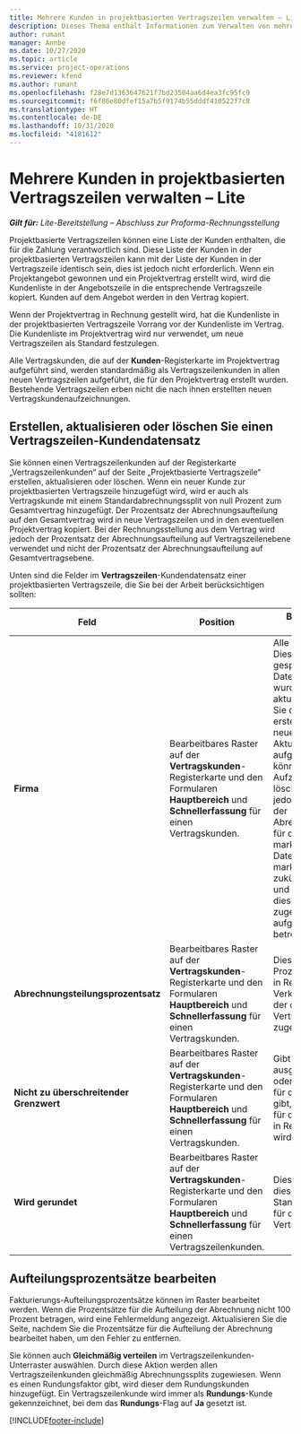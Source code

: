 ```yaml
---
title: Mehrere Kunden in projektbasierten Vertragszeilen verwalten – Lite
description: Dieses Thema enthält Informationen zum Verwalten von mehreren Kunden für projektbasierte Vertragszeilen.
author: rumant
manager: Annbe
ms.date: 10/27/2020
ms.topic: article
ms.service: project-operations
ms.reviewer: kfend
ms.author: rumant
ms.openlocfilehash: f28e7d1363647621f7bd23504aa6d4ea3fc95fc9
ms.sourcegitcommit: f6f86e80dfef15a7b5f9174b55dddf410522f7c8
ms.translationtype: HT
ms.contentlocale: de-DE
ms.lasthandoff: 10/31/2020
ms.locfileid: "4181612"
---
```

# <a name="manage-multiple-customers-on-project-based-contract-lines---lite"></a>Mehrere Kunden in projektbasierten Vertragszeilen verwalten – Lite

_**Gilt für:** Lite-Bereitstellung – Abschluss zur Proforma-Rechnungsstellung_

Projektbasierte Vertragszeilen können eine Liste der Kunden enthalten, die für die Zahlung verantwortlich sind. Diese Liste der Kunden in der projektbasierten Vertragszeilen kann mit der Liste der Kunden in der Vertragszeile identisch sein, dies ist jedoch nicht erforderlich. Wenn ein Projektangebot gewonnen und ein Projektvertrag erstellt wird, wird die Kundenliste in der Angebotszeile in die entsprechende Vertragszeile kopiert. Kunden auf dem Angebot werden in den Vertrag kopiert.

Wenn der Projektvertrag in Rechnung gestellt wird, hat die Kundenliste in der projektbasierten Vertragszeile Vorrang vor der Kundenliste im Vertrag. Die Kundenliste im Projektvertrag wird nur verwendet, um neue Vertragszeilen als Standard festzulegen.

Alle Vertragskunden, die auf der **Kunden**-Registerkarte im Projektvertrag aufgeführt sind, werden standardmäßig als Vertragszeilenkunden in allen neuen Vertragszeilen aufgeführt, die für den Projektvertrag erstellt wurden. Bestehende Vertragszeilen erben nicht die nach ihnen erstellten neuen Vertragskundenaufzeichnungen.

## <a name="create-update-or-delete-a-contract-line-customer-record"></a>Erstellen, aktualisieren oder löschen Sie einen Vertragszeilen-Kundendatensatz

Sie können einen Vertragszeilenkunden auf der Registerkarte „Vertragszeilenkunden“ auf der Seite „Projektbasierte Vertragszeile“ erstellen, aktualisieren oder löschen. Wenn ein neuer Kunde zur projektbasierten Vertragszeile hinzugefügt wird, wird er auch als Vertragskunde mit einem Standardabrechnungssplit von null Prozent zum Gesamtvertrag hinzugefügt. Der Prozentsatz der Abrechnungsaufteilung auf den Gesamtvertrag wird in neue Vertragszeilen und in den eventuellen Projektvertrag kopiert. Bei der Rechnungsstellung aus dem Vertrag wird jedoch der Prozentsatz der Abrechnungsaufteilung auf Vertragszeilenebene verwendet und nicht der Prozentsatz der Abrechnungsaufteilung auf Gesamtvertragsebene.

Unten sind die Felder im **Vertragszeilen**-Kundendatensatz einer projektbasierten Vertragszeile, die Sie bei der Arbeit berücksichtigen sollten:

| Feld | Position | Beschreibung des Dataflows | Nachgelagerte Auswirkungen |
| --- | --- | --- | --- |
| **Firma** | Bearbeitbares Raster auf der **Vertragskunden**-Registerkarte und den Formularen **Hauptbereich** und **Schnellerfassung** für einen Vertragskunden. | Alle aktiven Firmen. Dieses Feld wird gesperrt, nachdem der Datensatz erstellt wurde. Um das Feld zu aktualisieren, löschen Sie den Datensatz und erstellen Sie einen neuen. Wenn Sie Aktualisierungen aufgezeichnet haben, können Sie die Aufzeichnung nicht löschen. Sie können jedoch den Prozentsatz der Abrechnungsaufteilung für dieses Konto als null markieren. Wenn der Datensatz als null markiert ist, sind alle zukünftigen Kosten- und Ertragsdaten, die diesem Kunden zugeordnet oder aufgeteilt werden, betroffen. | Wenn Sie ein Konto aus der Hauptliste der Konten auswählen, um sie hinzuzufügen und zu speichern, wird der Vertragszeilenkunde auch als Vertragskunde hinzugefügt. Vertragszeilenkunden werden verwendet, wenn Rechnungen erstellt werden. |
| **Abrechnungsteilungsprozentsatz** | Bearbeitbares Raster auf der **Vertragskunden**-Registerkarte und den Formularen **Hauptbereich** und **Schnellerfassung** für einen Vertragskunden. | Dieses Feld stellt den Prozentsatz jeder nicht in Rechnung gestellten Verkaufstransaktion dar, der diesem Vertragszeilenkunden zugeordnet wird. | Vertragszeilenkunden und Abrechnungsaufteilungsprozentsätze werden verwendet, wenn nach der Genehmigung Istwerte erstellt werden und wenn die Rechnung erstellt wird. |
| **Nicht zu überschreitender Grenzwert** | Bearbeitbares Raster auf der **Vertragskunden**-Registerkarte und den Formularen **Hauptbereich** und **Schnellerfassung** für einen Vertragskunden. | Gibt an, ob es ein ausgehandeltes Limit oder eine Obergrenze für den Gesamtbetrag gibt, der dem Kunden für diese Vertragszeile in Rechnung gestellt wird. | Das nicht zu überschreitende Limit für den Kunden der Vertragszeile wird verwendet, wenn Istwerte erstellt und die Rechnungen erstellt werden. |
| **Wird gerundet** | Bearbeitbares Raster auf der **Vertragskunden**-Registerkarte und den Formularen **Hauptbereich** und **Schnellerfassung** für einen Vertragszeilenkunden. | Dieses Feld gibt an, ob dieser Kunde ein Standardrundungskunde für diese projektbasierte Vertragszeile ist. | Wenn Sie einen Istwert gemäß dem Prozentsatz der Abrechnungsaufteilung generieren, kann es zu Rundungsunterschieden kommen. Diesem Kunden werden in diesem Fall die Rundungsunterschiede zugeordnet. |

## <a name="edit-billing-split-percentages"></a>Aufteilungsprozentsätze bearbeiten

Fakturierungs-Aufteilungsprozentsätze können im Raster bearbeitet werden. Wenn die Prozentsätze für die Aufteilung der Abrechnung nicht 100 Prozent betragen, wird eine Fehlermeldung angezeigt. Aktualisieren Sie die Seite, nachdem Sie die Prozentsätze für die Aufteilung der Abrechnung bearbeitet haben, um den Fehler zu entfernen.

Sie können auch **Gleichmäßig verteilen** im Vertragszeilenkunden-Unterraster auswählen. Durch diese Aktion werden allen Vertragszeilenkunden gleichmäßig Abrechnungssplits zugewiesen. Wenn es einen Rundungsfaktor gibt, wird dieser dem Rundungskunden hinzugefügt. Ein Vertragszeilenkunde wird immer als **Rundungs**-Kunde gekennzeichnet, bei dem das **Rundungs**-Flag auf **Ja** gesetzt ist.


[!INCLUDE[footer-include](../../includes/footer-banner.md)]